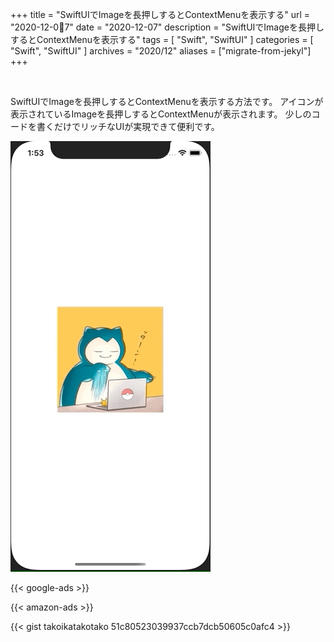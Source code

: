 +++
title =  "SwiftUIでImageを長押しするとContextMenuを表示する"
url = "2020-12-07"
date = "2020-12-07"
description = "SwiftUIでImageを長押しするとContextMenuを表示する"
tags = [
  "Swift",
  "SwiftUI"
]
categories = [
  "Swift",
  "SwiftUI"
]
archives = "2020/12"
aliases = ["migrate-from-jekyl"]
+++

<br>

SwiftUIでImageを長押しするとContextMenuを表示する方法です。
アイコンが表示されているImageを長押しするとContextMenuが表示されます。
少しのコードを書くだけでリッチなUIが実現できて便利です。

![ContextMenu](1.gif)

<!-- Google Ads -->
{{< google-ads >}}

<!-- Amazon Ads -->
{{< amazon-ads >}}

{{< gist takoikatakotako 51c80523039937ccb7dcb50605c0afc4 >}}
